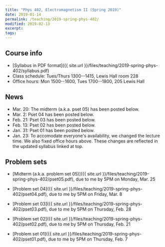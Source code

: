 ```yaml
---
title: "Phys 402, Electromagnetism II (Spring 2019)"
date: 2019-01-14
permalink: /teaching/2019-spring-phys-402/
modified: 2019-02-13
excerpt:
tags:
---
```


## Course info

* [Syllabus in PDF format]({{ site.url }}/files/teaching/2019-spring-phys-402/syllabus.pdf)
* Class schedule:  Tues/Thurs 1300--1415, Lewis Hall room 228
* Office hours:  Mon 1500--1600, Tues 1700--1800, 205 Lewis Hall

## News

* Mar. 20: The midterm (a.k.a. pset 05) has been posted below.
* Mar.  2: Pset 04 has been posted below.
* Feb. 21: Pset 03 has been posted below.
* Feb. 13: Pset 02 has been posted below.
* Jan. 31: Pset 01 has been posted below.
* Jan. 23: To accomodate everyone's availability, we changed the
  lecture time.  We also fixed office hours above.  These changes are
  reflected in the updated syllabus linked at top.

## Problem sets

* [Midterm (a.k.a. problem set 05)]({{ site.url }}/files/teaching/2019-spring-phys-402/pset05.pdf),
  due to me by 5PM on Monday, Mar. 25

* [Problem set 04]({{ site.url }}/files/teaching/2019-spring-phys-402/pset04.pdf),
  due to me by 5PM on Friday, Mar. 8

* [Problem set 03]({{ site.url }}/files/teaching/2019-spring-phys-402/pset03.pdf),
  due to me by 5PM on Thursday, Feb. 28

* [Problem set 02]({{ site.url }}/files/teaching/2019-spring-phys-402/pset02.pdf),
  due to me by 5PM on Thursday, Feb. 21

* [Problem set 01]({{ site.url }}/files/teaching/2019-spring-phys-402/pset01.pdf),
  due to me by 5PM on Thursday, Feb. 7
